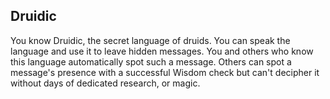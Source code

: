 ## Druidic
You know Druidic, the secret language of druids. You can speak the language and use it to leave hidden messages. You and others who know this language automatically spot such a message. Others can spot a message's presence with a successful Wisdom check but can't decipher it without days of dedicated research, or magic.

<!--

-<< CHANGES >>-
- now requires an indistinct Wisdom check
- required research to decipher instead of impossibility

-<< TODO >>-
- none

-<< COMMENTARY >>-
- the changes made here should keep the language a bit more kosher and up to the DM.

-->
